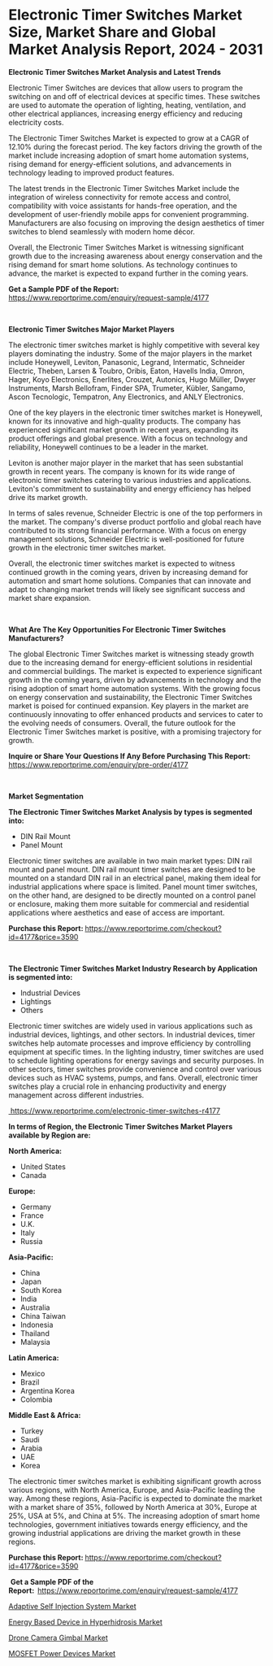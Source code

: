 <p><h1>Electronic Timer Switches Market Size, Market Share and Global Market Analysis Report, 2024 - 2031</h1></p><p><strong>Electronic Timer Switches Market Analysis and Latest Trends</strong></p>
<p><p>Electronic Timer Switches are devices that allow users to program the switching on and off of electrical devices at specific times. These switches are used to automate the operation of lighting, heating, ventilation, and other electrical appliances, increasing energy efficiency and reducing electricity costs.</p><p>The Electronic Timer Switches Market is expected to grow at a CAGR of 12.10% during the forecast period. The key factors driving the growth of the market include increasing adoption of smart home automation systems, rising demand for energy-efficient solutions, and advancements in technology leading to improved product features.</p><p>The latest trends in the Electronic Timer Switches Market include the integration of wireless connectivity for remote access and control, compatibility with voice assistants for hands-free operation, and the development of user-friendly mobile apps for convenient programming. Manufacturers are also focusing on improving the design aesthetics of timer switches to blend seamlessly with modern home décor.</p><p>Overall, the Electronic Timer Switches Market is witnessing significant growth due to the increasing awareness about energy conservation and the rising demand for smart home solutions. As technology continues to advance, the market is expected to expand further in the coming years.</p></p>
<p><strong>Get a Sample PDF of the Report:&nbsp;</strong> <a href="https://www.reportprime.com/enquiry/request-sample/4177">https://www.reportprime.com/enquiry/request-sample/4177</a></p>
<p>&nbsp;</p>
<p><strong>Electronic Timer Switches Major Market Players</strong></p>
<p><p>The electronic timer switches market is highly competitive with several key players dominating the industry. Some of the major players in the market include Honeywell, Leviton, Panasonic, Legrand, Intermatic, Schneider Electric, Theben, Larsen & Toubro, Oribis, Eaton, Havells India, Omron, Hager, Koyo Electronics, Enerlites, Crouzet, Autonics, Hugo Müller, Dwyer Instruments, Marsh Bellofram, Finder SPA, Trumeter, Kübler, Sangamo, Ascon Tecnologic, Tempatron, Any Electronics, and ANLY Electronics.</p><p>One of the key players in the electronic timer switches market is Honeywell, known for its innovative and high-quality products. The company has experienced significant market growth in recent years, expanding its product offerings and global presence. With a focus on technology and reliability, Honeywell continues to be a leader in the market.</p><p>Leviton is another major player in the market that has seen substantial growth in recent years. The company is known for its wide range of electronic timer switches catering to various industries and applications. Leviton's commitment to sustainability and energy efficiency has helped drive its market growth.</p><p>In terms of sales revenue, Schneider Electric is one of the top performers in the market. The company's diverse product portfolio and global reach have contributed to its strong financial performance. With a focus on energy management solutions, Schneider Electric is well-positioned for future growth in the electronic timer switches market.</p><p>Overall, the electronic timer switches market is expected to witness continued growth in the coming years, driven by increasing demand for automation and smart home solutions. Companies that can innovate and adapt to changing market trends will likely see significant success and market share expansion.</p></p>
<p>&nbsp;</p>
<p><strong>What Are The Key Opportunities For Electronic Timer Switches Manufacturers?</strong></p>
<p><p>The global Electronic Timer Switches market is witnessing steady growth due to the increasing demand for energy-efficient solutions in residential and commercial buildings. The market is expected to experience significant growth in the coming years, driven by advancements in technology and the rising adoption of smart home automation systems. With the growing focus on energy conservation and sustainability, the Electronic Timer Switches market is poised for continued expansion. Key players in the market are continuously innovating to offer enhanced products and services to cater to the evolving needs of consumers. Overall, the future outlook for the Electronic Timer Switches market is positive, with a promising trajectory for growth.</p></p>
<p><strong>Inquire or Share Your Questions If Any Before Purchasing This Report:</strong> <a href="https://www.reportprime.com/enquiry/pre-order/4177">https://www.reportprime.com/enquiry/pre-order/4177</a></p>
<p>&nbsp;</p>
<p><strong>Market Segmentation</strong></p>
<p><strong>The Electronic Timer Switches Market Analysis by types is segmented into:</strong></p>
<p><ul><li>DIN Rail Mount</li><li>Panel Mount</li></ul></p>
<p><p>Electronic timer switches are available in two main market types: DIN rail mount and panel mount. DIN rail mount timer switches are designed to be mounted on a standard DIN rail in an electrical panel, making them ideal for industrial applications where space is limited. Panel mount timer switches, on the other hand, are designed to be directly mounted on a control panel or enclosure, making them more suitable for commercial and residential applications where aesthetics and ease of access are important.</p></p>
<p><strong>Purchase this Report:&nbsp;</strong><a href="https://www.reportprime.com/checkout?id=4177&price=3590">https://www.reportprime.com/checkout?id=4177&price=3590</a></p>
<p>&nbsp;</p>
<p><strong>The Electronic Timer Switches Market Industry Research by Application is segmented into:</strong></p>
<p><ul><li>Industrial Devices</li><li>Lightings</li><li>Others</li></ul></p>
<p><p>Electronic timer switches are widely used in various applications such as industrial devices, lightings, and other sectors. In industrial devices, timer switches help automate processes and improve efficiency by controlling equipment at specific times. In the lighting industry, timer switches are used to schedule lighting operations for energy savings and security purposes. In other sectors, timer switches provide convenience and control over various devices such as HVAC systems, pumps, and fans. Overall, electronic timer switches play a crucial role in enhancing productivity and energy management across different industries.</p></p>
<p><a href="https://www.reportprime.com/electronic-timer-switches-r4177">&nbsp;https://www.reportprime.com/electronic-timer-switches-r4177</a></p>
<p><strong>In terms of Region, the Electronic Timer Switches Market Players available by Region are:</strong></p>
<p>
    <p> <strong> North America: </strong>
        <ul>
            <li>United States</li>
            <li>Canada</li>
        </ul>
        </p> 
    <p> <strong> Europe: </strong>
        <ul>
            <li>Germany</li>
            <li>France</li>
            <li>U.K.</li>
            <li>Italy</li>
            <li>Russia</li>
        </ul>
        </p> 
    <p> <strong> Asia-Pacific: </strong>
        <ul>
            <li>China</li>
            <li>Japan</li>
            <li>South Korea</li>
            <li>India</li>
            <li>Australia</li>
            <li>China Taiwan</li>
            <li>Indonesia</li>
            <li>Thailand</li>
            <li>Malaysia</li>
        </ul>
        </p> 
    <p> <strong> Latin America: </strong>
        <ul>
            <li>Mexico</li>
            <li>Brazil</li>
            <li>Argentina Korea</li>
            <li>Colombia</li>
        </ul>
        </p> 
    <p> <strong> Middle East & Africa: </strong>
        <ul>
            <li>Turkey</li>
            <li>Saudi</li>
            <li>Arabia</li>
            <li>UAE</li>
            <li>Korea</li>
        </ul>
    </p>
    </p>
<p><p>The electronic timer switches market is exhibiting significant growth across various regions, with North America, Europe, and Asia-Pacific leading the way. Among these regions, Asia-Pacific is expected to dominate the market with a market share of 35%, followed by North America at 30%, Europe at 25%, USA at 5%, and China at 5%. The increasing adoption of smart home technologies, government initiatives towards energy efficiency, and the growing industrial applications are driving the market growth in these regions.</p></p>
<p><strong>Purchase this Report: </strong><a href="https://www.reportprime.com/checkout?id=4177&price=3590">https://www.reportprime.com/checkout?id=4177&price=3590</a></p>
<p>&nbsp;<strong>Get a Sample PDF of the Report:&nbsp;&nbsp;</strong><a href="https://www.reportprime.com/enquiry/request-sample/4177">https://www.reportprime.com/enquiry/request-sample/4177</a></p>
<p><strong></strong></p>
<p><p><a href="https://issuu.com/reportprime-2/docs/adaptive-self-injection-system-market-size-2030.pp">Adaptive Self Injection System Market</a></p><p><a href="https://issuu.com/reportprime-2/docs/energy-based-device-in-hyperhidrosis-market-size-2">Energy Based Device in Hyperhidrosis Market</a></p><p><a href="https://github.com/sahltyb2/Market-Research-Report-List-1/blob/main/drone-camera-gimbal-market.md">Drone Camera Gimbal Market</a></p><p><a href="https://github.com/setiawananhar13/Market-Research-Report-List-1/blob/main/mosfet-power-devices-market.md">MOSFET Power Devices Market</a></p></p>